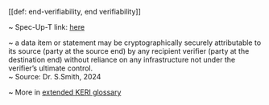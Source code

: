 [[def: end-verifiability, end verifiability]]

~ Spec-Up-T link: <a href='https://weboftrust.github.io/WOT-terms/docs/glossary/end-verifiability'>here</a>

~ a data item or statement may be cryptographically securely attributable to its source (party at the source end) by any recipient verifier (party at the destination end) without reliance on any infrastructure not under the verifier’s ultimate control.  
~ Source: Dr. S.Smith, 2024

~ More in <a href="https://weboftrust.github.io/WOT-terms/docs/glossary/end-verifiability">extended KERI glossary</a>
